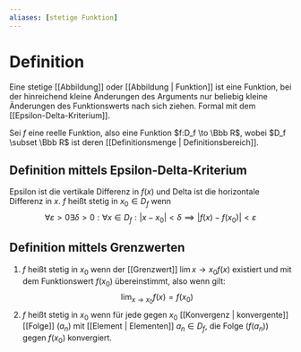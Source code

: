 ```yaml
---
aliases: [stetige Funktion]
---
```


# Definition
Eine stetige [[Abbildung]] oder [[Abbildung | Funktion]] ist eine Funktion, bei der hinreichend kleine Änderungen des Arguments nur beliebig kleine Änderungen des Funktionswerts nach sich ziehen. Formal mit dem [[Epsilon-Delta-Kriterium]].

Sei $f$ eine reelle Funktion, also eine Funktion $f:D_f \to \Bbb R$, wobei $D_f \subset \Bbb R$ ist deren [[Definitionsmenge | Definitionsbereich]].
## Definition mittels Epsilon-Delta-Kriterium
Epsilon ist die vertikale Differenz in $f(x)$ und Delta ist die horizontale Differenz in $x$.
$f$ heißt stetig in $x_0 \in D_f$ wenn 
$$\forall \varepsilon > 0 \exists \delta > 0 : \forall x \in D_f : |x - x_0| < \delta \implies |f(x) - f(x_0)| < \varepsilon$$
## Definition mittels Grenzwerten
1. $f$ heißt stetig in $x_0$ wenn der [[Grenzwert]] $\lim{x \to x_0} f(x)$ existiert und mit dem Funktionswert $f(x_0)$ übereinstimmt, also wenn gilt:
$$ {\displaystyle \lim _{x\to x_{0}}f(x)=f(x_{0})} $$
2. $f$ heißt stetig in $x_0$ wenn für jede gegen $x_0$ [[Konvergenz | konvergente]] [[Folge]] $(a_n)$ mit [[Element | Elementen]] $a_n \in D_f$, die Folge $(f(a_n))$ gegen $f(x_0)$ konvergiert.
